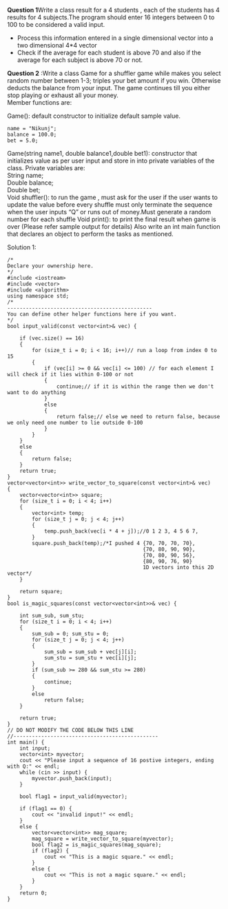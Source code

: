 
**Question 1**Write a class result for a 4 students , each of the students has 4 results for 4 subjects.The program should enter 16 integers between 0 to 100 to be considered a valid input. 

- Process this information entered in a single dimensional vector into a two dimensional 4\*4 vector 
- Check if the average for each student is above 70 and also if the average for each subject is above 70 or not. 





**Question 2** :Write a class Game for a shuffler game while makes you select random number between 1-3; triples your bet amount if you win. Otherwise deducts the balance from your input.
The game continues till you either stop playing or exhaust all your money.                           
Member functions are:                              

Game(): default constructor to initialize default sample value.                       
```
name = "Nikunj";
balance = 100.0;
bet = 5.0;
```
Game(string name1, double balance1,double bet1): constructor that initializes value as per user input and store in into private variables of the class.
Private variables are:               
String name;             
Double balance;                
Double bet;                                   
Void shuffler(): to run the game , must ask for the user if the user wants to update the value before every shuffle must only terminate the sequence 
when the user inputs “Q” or runs out of money.Must generate a random number for each shuffle
Void print(): to print the final result when game is over (Please refer sample output for details)
Also write an int main function that declares an object to perform the tasks as mentioned. 

Solution 1:
```
/*
Declare your ownership here.
*/
#include <iostream>
#include <vector>
#include <algorithm>
using namespace std;
/*
-----------------------------------------------
You can define other helper functions here if you want.
*/
bool input_valid(const vector<int>& vec) {
    
    if (vec.size() == 16)
    {
        for (size_t i = 0; i < 16; i++)// run a loop from index 0 to 15 
        {
            if (vec[i] >= 0 && vec[i] <= 100) // for each element I will check if it lies within 0-100 or not 
            {
                continue;// if it is within the range then we don't want to do anything 
            }
            else
            {
                return false;// else we need to return false, because we only need one number to lie outside 0-100 
            }
        }
    }
    else
    {
        return false;
    }
    return true;
}
vector<vector<int>> write_vector_to_square(const vector<int>& vec) 
{
    vector<vector<int>> square;
    for (size_t i = 0; i < 4; i++)
    {
        vector<int> temp;
        for (size_t j = 0; j < 4; j++)
        {
            temp.push_back(vec[i * 4 + j]);//0 1 2 3, 4 5 6 7,
        }
        square.push_back(temp);/*I pushed 4 {70, 70, 70, 70},
                                            {70, 80, 90, 90},
                                            {70, 80, 90, 56},
                                            {80, 90, 76, 90} 
                                            1D vectors into this 2D vector*/
    }

    return square;
}
bool is_magic_squares(const vector<vector<int>>& vec) {
    
    int sum_sub, sum_stu;
    for (size_t i = 0; i < 4; i++)
    {
        sum_sub = 0; sum_stu = 0;
        for (size_t j = 0; j < 4; j++)
        {
            sum_sub = sum_sub + vec[j][i];
            sum_stu = sum_stu + vec[i][j];
        }
        if (sum_sub >= 280 && sum_stu >= 280)
        {
            continue;
        }
        else
            return false;
    }

    return true;
}
// DO NOT MODIFY THE CODE BELOW THIS LINE
//-----------------------------------------------
int main() {
    int input;
    vector<int> myvector;
    cout << "Please input a sequence of 16 postive integers, ending with Q:" << endl;
    while (cin >> input) {
        myvector.push_back(input);
    }

    bool flag1 = input_valid(myvector);

    if (flag1 == 0) {
        cout << "invalid input!" << endl;
    }
    else {
        vector<vector<int>> mag_square;
        mag_square = write_vector_to_square(myvector);
        bool flag2 = is_magic_squares(mag_square);
        if (flag2) {
            cout << "This is a magic square." << endl;
        }
        else {
            cout << "This is not a magic square." << endl;
        }
    }
    return 0;
}
```
